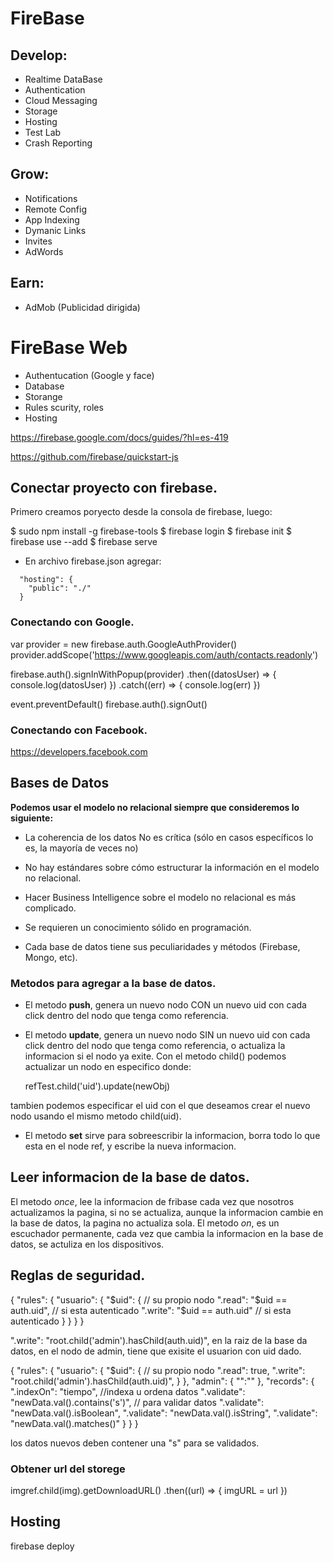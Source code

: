 # FireBase

## Develop:

+ Realtime DataBase
+ Authentication
+ Cloud Messaging
+ Storage
+ Hosting
+ Test Lab
+ Crash Reporting

## Grow:

+ Notifications
+ Remote Config
+ App Indexing
+ Dymanic Links
+ Invites
+ AdWords

## Earn:

+ AdMob (Publicidad dirigida)

# FireBase Web

+ Authentucation (Google y face)
+ Database
+ Storange
+ Rules scurity, roles
+ Hosting

https://firebase.google.com/docs/guides/?hl=es-419

https://github.com/firebase/quickstart-js

## Conectar proyecto con firebase.

Primero creamos poryecto desde la consola de firebase, luego:

$ sudo npm install -g firebase-tools
$ firebase login
$ firebase init
$ firebase use --add
$ firebase serve

+ En archivo firebase.json agregar:

```
  "hosting": {
    "public": "./"
  }
```
### Conectando con Google.
  var provider = new firebase.auth.GoogleAuthProvider()
  provider.addScope('https://www.googleapis.com/auth/contacts.readonly')

  firebase.auth().signInWithPopup(provider)
  .then((datosUser) => {
    console.log(datosUser)
  })
  .catch((err) => {
    console.log(err)
  })

  event.preventDefault()
  firebase.auth().signOut()

### Conectando con Facebook.
  https://developers.facebook.com

## Bases de Datos

**Podemos usar el modelo no relacional siempre que consideremos lo siguiente:**

+ La coherencia de los datos No es crítica (sólo en casos específicos lo es, la mayoría de veces no)

+ No hay estándares sobre cómo estructurar la información en el modelo no relacional.

+ Hacer Business Intelligence sobre el modelo no relacional es más complicado.

+ Se requieren un conocimiento sólido en programación.

+ Cada base de datos tiene sus peculiaridades y métodos (Firebase, Mongo, etc).


### Metodos para agregar a la base de datos.

+ El metodo **push**, genera un nuevo nodo CON un nuevo uid con cada click dentro 
del nodo que tenga como referencia.

+ El metodo **update**, genera un nuevo nodo SIN un nuevo uid con cada click dentro 
del nodo que tenga como referencia, o actualiza la informacion 
si el nodo ya exite.  Con el metodo child() podemos actualizar
un nodo en especifico donde: 

  refTest.child('uid').update(newObj)

tambien podemos especificar el uid con el que deseamos crear el nuevo nodo
usando el mismo metodo child(uid).

+ El metodo **set** sirve para sobreescribir la informacion, borra todo lo que esta en el node ref, y escribe la nueva informacion.

## Leer informacion de la base de datos.

El metodo *once*, lee la informacion de fribase cada vez que nosotros
actualizamos la pagina, si no se actualiza, aunque la informacion
cambie en la base de datos, la pagina no actualiza sola. El metodo
*on*, es un escuchador permanente, cada vez que cambia la informacion
en la base de datos, se actuliza en los dispositivos.


## Reglas de seguridad.

{
  "rules": {
    "usuario": {
      "$uid": {    // su propio nodo
        ".read": "$uid == auth.uid",   // si esta autenticado
        ".write": "$uid == auth.uid"   // si esta autenticado
      }
    }
  }
}

".write": "root.child('admin').hasChild(auth.uid)",
en la raiz de la base da datos, en el nodo de admin, tiene que exisite el
usuarion con uid dado.

{
  "rules": {
    "usuario": {
      "$uid": {    // su propio nodo
        ".read": true,
        ".write": "root.child('admin').hasChild(auth.uid)",
      }
    },
    "admin": {
      "":""
    },
    "records": {
      ".indexOn": "tiempo",  //indexa u ordena datos
      ".validate": "newData.val().contains('s')",   // para validar datos
      ".validate": "newData.val().isBoolean",
      ".validate": "newData.val().isString",
      ".validate": "newData.val().matches()"
    }
  }
}

los datos nuevos deben contener una "s" para se validados.

### Obtener url del storege

imgref.child(img).getDownloadURL()
  .then((url) => {
    imgURL = url
  })

## Hosting

firebase deploy